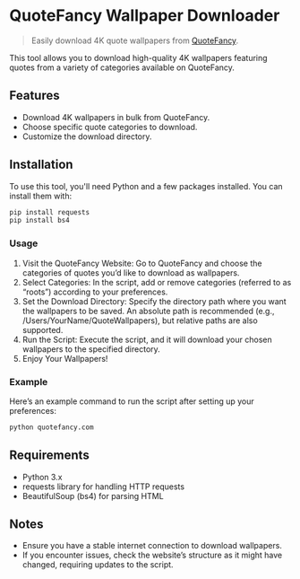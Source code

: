 # QuoteFancy Wallpaper Downloader

> Easily download 4K quote wallpapers from [QuoteFancy](https://quotefancy.com).

This tool allows you to download high-quality 4K wallpapers featuring quotes from a variety of categories available on QuoteFancy.

## Features

- Download 4K wallpapers in bulk from QuoteFancy.
- Choose specific quote categories to download.
- Customize the download directory.

## Installation

To use this tool, you'll need Python and a few packages installed. You can install them with:

```bash
pip install requests
pip install bs4
```

### Usage
1. Visit the QuoteFancy Website: Go to QuoteFancy and choose the categories of quotes you’d like to download as wallpapers.
2. Select Categories: In the script, add or remove categories (referred to as “roots”) according to your preferences.
3. Set the Download Directory: Specify the directory path where you want the wallpapers to be saved. An absolute path is recommended (e.g., /Users/YourName/QuoteWallpapers), but relative paths are also supported.
4. Run the Script: Execute the script, and it will download your chosen wallpapers to the specified directory.
5. Enjoy Your Wallpapers!

### Example
Here’s an example command to run the script after setting up your preferences:
```bash
python quotefancy.com
```

## Requirements
- Python 3.x
- requests library for handling HTTP requests
- BeautifulSoup (bs4) for parsing HTML

## Notes
- Ensure you have a stable internet connection to download wallpapers.
- If you encounter issues, check the website’s structure as it might have changed, requiring updates to the script.
